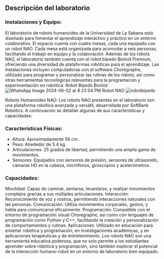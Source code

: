 ## Descripción del laboratorio
### Instalaciones y Equipo:
El laboratorio de robots humanoides de la Universidad de La Sabana está diseñado para fomentar el aprendizaje interactivo y práctico en un entorno colaborativo. El espacio cuenta con cuatro mesas, cada una equipada con un robot NAO. Cada mesa está organizada para acomodar a seis personas, facilitando el trabajo en equipo y la colaboración. Además de los robots NAO, el laboratorio también cuenta con el robot bípedo Bioloid Premium, ofreciendo una diversidad de plataformas robóticas para el aprendizaje. Las instalaciones incluyen computadoras con el software Choregraphe, utilizado para programar y personalizar las rutinas de los robots, así como otras herramientas tecnológicas relevantes para la programación y experimentación en robótica.
Robot Bipedo Bioloid
![WhatsApp Image 2024-06-02 at 8 23 04 PM](https://github.com/mobile-robotics-unal/humanoid-robots-NAO/assets/49196698/69ffb7d3-a6b6-43d8-a89c-89ed27fded18)
Robot NAO
![robotbipedo](https://github.com/mobile-robotics-unal/humanoid-robots-NAO/assets/49196698/a7cca4f9-bb30-434c-b609-fe5a9193a4c3)

Robots Humanoides NAO:
Los robots NAO presentes en el laboratorio son una plataforma robótica avanzada y versátil, desarrollada por SoftBank Robotics. A continuación se detallan algunas de sus características y capacidades:

### Características Físicas:

- Altura: Aproximadamente 58 cm.
- Peso: Alrededor de 5.4 kg.
- Articulaciones: 25 grados de libertad, permitiendo una amplia gama de movimientos.
- Sensores: Equipados con sensores de presión, sensores de ultrasonido, cámaras HD en la cabeza, micrófonos, giroscopios y acelerómetros.

### Capacidades:

Movilidad: Capaz de caminar, sentarse, levantarse, y realizar movimientos complejos gracias a sus múltiples articulaciones.
Interacción: Reconocimiento de voz y rostros, permitiendo interacciones naturales con las personas.
Comunicación: Utiliza movimientos corporales, gestos, y habla para comunicarse eficazmente.
Programación: Compatible con el entorno de programación visual Choregraphe, así como con lenguajes de programación como Python y C++, facilitando la creación y personalización de comportamientos y rutinas.
Aplicaciones: Utilizado en educación para enseñar robótica y programación, en investigaciones académicas, y en aplicaciones terapéuticas y de entretenimiento.
Los robots NAO son una herramienta educativa poderosa, que no solo permite a los estudiantes aprender sobre robótica y programación, sino también explorar el potencial de la interacción humano-robot en un entorno de laboratorio bien equipado.
